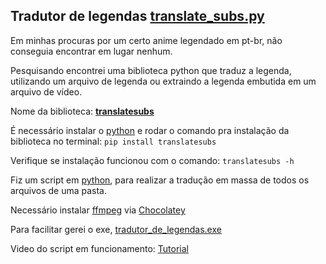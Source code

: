 
## Tradutor de legendas [translate_subs.py](translate_subs.py)
Em minhas procuras por um certo anime legendado em pt-br, não conseguia encontrar em lugar nenhum.

Pesquisando encontrei uma biblioteca python que traduz a legenda, utilizando um arquivo de legenda ou extraindo a legenda embutida em um arquivo de vídeo.

Nome da biblioteca: [**translatesubs**](https://github.com/Montvydas/translatesubs)

É necessário instalar o [python](https://www.python.org/downloads/) e rodar o comando pra instalação da biblioteca no terminal: `pip install translatesubs`

Verifique se instalação funcionou com o comando: `translatesubs -h`

Fiz um script em [python](https://www.python.org/downloads/), para realizar a tradução em massa de todos os arquivos de uma pasta.

Necessário instalar [ffmpeg](https://www.gyan.dev/ffmpeg/builds/) via [Chocolatey](https://www.liquidweb.com/kb/how-to-install-chocolatey-on-windows/#:~:text=1%20Prerequisites.%20%202%20Installation.%20Let%E2%80%99s%20move%20on,will%20use%20the%20choco%20command.%20C%3AWINDOWSsystem32%3Echoco...%20More%20)

Para facilitar gerei o exe, [tradutor\_de\_legendas.exe](https://github.com/mariodac/Scripts-python/releases/download/tradutor_de_legendas-v2.0/tradutor_de_legendas.exe)


Video do script em funcionamento: [Tutorial](https://www.youtube.com/watch?v=nzpRTR5yl1o)
